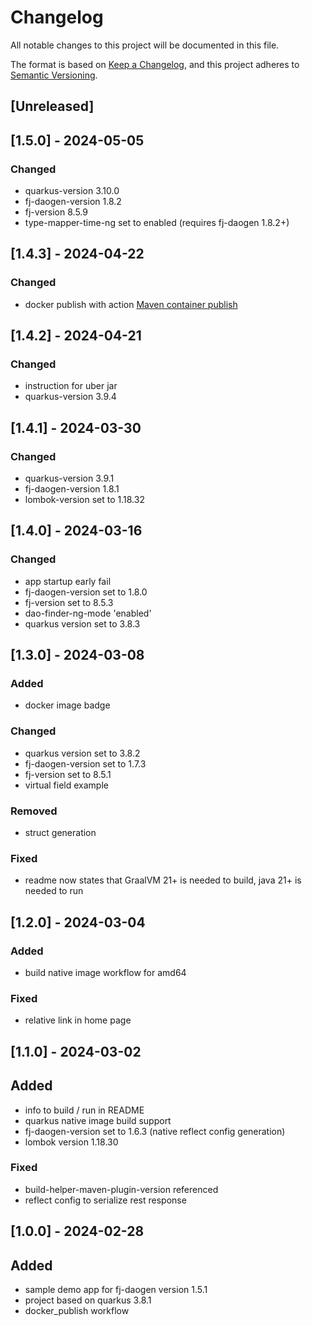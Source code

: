 # Changelog

All notable changes to this project will be documented in this file.

The format is based on [Keep a Changelog](https://keepachangelog.com/en/1.1.0/),
and this project adheres to [Semantic Versioning](https://semver.org/spec/v2.0.0.html).

## [Unreleased]

## [1.5.0] - 2024-05-05

### Changed

- quarkus-version 3.10.0
- fj-daogen-version 1.8.2
- fj-version 8.5.9
- type-mapper-time-ng set to enabled (requires fj-daogen 1.8.2+)

## [1.4.3] - 2024-04-22

### Changed

- docker publish with action [Maven container publish](https://github.com/fugerit-org/psychic-actions/blob/main/maven-container-publish/maven-container-publish.md)

## [1.4.2] - 2024-04-21

### Changed

- instruction for uber jar
- quarkus-version 3.9.4

## [1.4.1] - 2024-03-30

### Changed

- quarkus-version 3.9.1
- fj-daogen-version 1.8.1
- lombok-version set to 1.18.32

## [1.4.0] - 2024-03-16

### Changed

- app startup early fail
- fj-daogen-version set to 1.8.0
- fj-version set to 8.5.3
- dao-finder-ng-mode 'enabled'
- quarkus version set to 3.8.3

## [1.3.0] - 2024-03-08

### Added

- docker image badge

### Changed

- quarkus version set to 3.8.2
- fj-daogen-version set to 1.7.3
- fj-version set to 8.5.1
- virtual field example

### Removed

- struct generation

### Fixed

- readme now states that GraalVM 21+ is needed to build, java 21+ is needed to run 

## [1.2.0] - 2024-03-04

### Added

- build native image workflow for amd64

### Fixed

- relative link in home page

## [1.1.0] - 2024-03-02

## Added

- info to build / run in README
- quarkus native image build support
- fj-daogen-version set to 1.6.3 (native reflect config generation)
- lombok version 1.18.30

### Fixed

- build-helper-maven-plugin-version referenced
- reflect config to serialize rest response

## [1.0.0] - 2024-02-28

## Added

- sample demo app for fj-daogen version 1.5.1
- project based on quarkus 3.8.1
- docker_publish workflow
